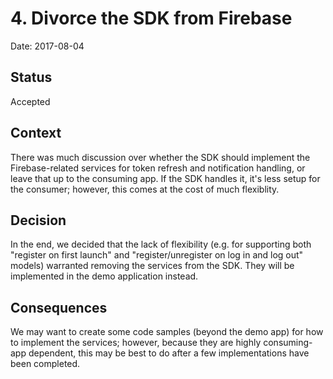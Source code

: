# 4. Divorce the SDK from Firebase

Date: 2017-08-04

## Status

Accepted

## Context

There was much discussion over whether the SDK should implement the
Firebase-related services for token refresh and notification handling, or leave
that up to the consuming app. If the SDK handles it, it's less setup for the
consumer; however, this comes at the cost of much flexiblity.

## Decision

In the end, we decided that the lack of flexibility (e.g. for supporting both
"register on first launch" and "register/unregister on log in and log out"
models) warranted removing the services from the SDK. They will be implemented
in the demo application instead.

## Consequences

We may want to create some code samples (beyond the demo app) for how to
implement the services; however, because they are highly consuming-app
dependent, this may be best to do after a few implementations have been
completed.
